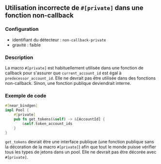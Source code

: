 
## Utilisation incorrecte de `#[private]` dans une fonction non-callback

### Configuration

* identifiant du détecteur : `non-callback-private`
* gravité : faible

### Description

La macro `#[private]` est habituellement utilisée dans une fonction de callback pour s'assurer que `current_account_id` est égal à `predecessor_account_id`. Elle ne devrait pas être utilisée dans des fonctions non-callback. Sinon, une fonction publique deviendrait interne.

### Exemple de code

```rust
#[near_bindgen]
impl Pool {
    #[private]
    pub fn get_tokens(&self) -> &[AccountId] {
        &self.token_account_ids
    }
}
```

`get_tokens` devrait être une interface publique (une fonction publique sans la décoration de la macro `#[private]`) afin que tout le monde puisse vérifier tous les types de jetons dans un pool. Elle ne devrait pas être décorée avec `#[private]`.
